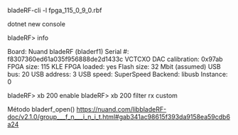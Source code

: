 bladeRF-cli -l fpga_115_0_9_0.rbf

dotnet new console

bladeRF> info

  Board:                    Nuand bladeRF (bladerf1)
  Serial #:                 f8307360ed61a035f956888de2d1433c
  VCTCXO DAC calibration:   0x97ab
  FPGA size:                115 KLE
  FPGA loaded:              yes
  Flash size:               32 Mbit (assumed)
  USB bus:                  20
  USB address:              3
  USB speed:                SuperSpeed
  Backend:                  libusb
  Instance:                 0

bladeRF> xb 200 enable
bladeRF> xb 200 filter rx custom

Método bladerf_open()
https://nuand.com/libbladeRF-doc/v2.1.0/group___f_n___i_n_i_t.html#gab341ac98615f393da9158ea59cdb6a24